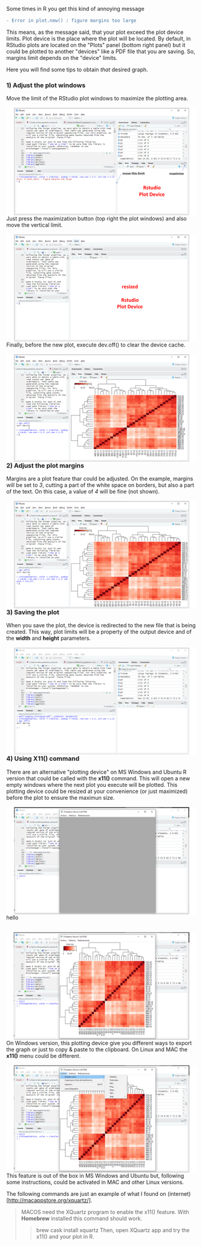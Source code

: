 Some times in R you get this kind of annoying message 

```diff
- Error in plot.new() : figure margins too large
```

This means, as the message said, that your plot exceed the plot device limits.
Plot device is the place where the plot will be located. By default, in RStudio plots are located on the "Plots" panel (bottom right panel) but it could be plotted to another "devices" like a PDF file that you are saving. So, margins limit depends on the "device" limits.

Here you will find some tips to obtain *that* desired graph.

### 1) Adjust the plot windows
Move the limit of the RStudio plot windows to maximize the plotting area.
\
\
<img align="left" src="images\R-margins_too_large_problem\fig1.PNG">

Just press the maximization button (top right the plot windows) and also move the vertical limit.
\
\
<img align="left" src="images\R-margins_too_large_problem\fig2.PNG">

Finally, before the new plot, execute dev.off() to clear the device cache.
\
\
<img align="left" src="images\R-margins_too_large_problem\fig3.PNG">

### 2) Adjust the plot margins
Margins are a plot feature thar could be adjusted. On the example, margins will be set to *3*, cutting a part of the white space on borders, but also a part of the text. On this case, a value of *4* will be fine (not shown).
\
\
<img align="left" src="images\R-margins_too_large_problem\fig4.PNG">

### 3) Saving the plot
When you save the plot, the device is redirected to the new file that is being created. This way, plot limits will be a property of the output device and of the **width** and **height** parameters.
\
\
<img align="left" src="images\R-margins_too_large_problem\fig5.PNG">

### 4) Using X11() command
There are an alternative "plotting device" on MS Windows and Ubuntu R version that could be called with the **x11()** command. This will open a new empty windows where the next plot you execute will be plotted. This plotting device could be resized at your convenience (or just maximized) before the plot to ensure the maximun size.
\
\
<img align="left" src="images\R-margins_too_large_problem\fig6.PNG">
<p>hello<br><br>
</p>
<img align="left" src="images\R-margins_too_large_problem\fig7.PNG">

On Windows version, this plotting device give you different ways to export the graph or just to copy & paste to the clipboard. On Linux and MAC the **x11()** menu could be different.
\
\
<img align="left" src="images\R-margins_too_large_problem\fig8.PNG">

This feature is out of the box in MS Windows and Ubuntu but, following some instructions, could be activated in MAC and other Linux versions.

The following commands are just an example of what I found on (internet)[http://macappstore.org/xquartz/].
> MACOS need the XQuartz program to enable the x11() feature. With **Homebrew** installed this command should work. 
>> brew cask install xquartz
> Then, open XQuartz app and try the x11() and your plot in R.



